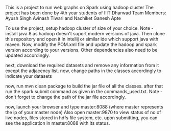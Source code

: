 This is a project to run web graphs on Spark using hadoop cluster
The project has been done by 4th year students of IIIT Dharwad
Team Members:
Ayush Singh
Avinash Tiwari and
Nachiket Ganesh Apte

To use the project, setup hadoop cluster of size of your choice.
Note - install java 8 as hadoop doesn't suport modern versions of java.
Then clone this repository and open it in intellij or similar ide which support java with maven.
Now, modify the POM.xml file and update the hadoop and spark version according to your versions. Other dependencies also need to be updated accordingly.

next, download the required datasets and remove any information from it except the adjacency list.
now, change paths in the classes accordingly to indicate your datasets

now, run mvn clean package to build the jar file of all the classes.
after that run the spark submit command as given in the commands_used.txt.
Note - don't forget to change the path of the jar file accordingly.


now, launch your browser and type master:8088 (where master represents the ip of your master node) 
Also open master:9870 to view status of no of live nodes, files stored in hdfs file system, etc.
upon submitting, you can see the application in master:8088 with its status.
